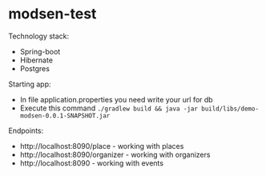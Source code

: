 # modsen-test

Technology stack:
- Spring-boot
- Hibernate
- Postgres

Starting app:
- In file application.properties you need write your url for db
-  Execute this command ```./gradlew build && java -jar build/libs/demo-modsen-0.0.1-SNAPSHOT.jar```

Endpoints:
- http://localhost:8090/place - working with places 
- http://localhost:8090/organizer - working with organizers
- http://localhost:8090 - working with events
